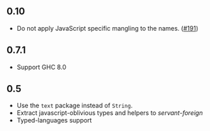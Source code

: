 0.10
----

* Do not apply JavaScript specific mangling to the names.
  ([#191](https://github.com/haskell-servant/servant/issues/191))

0.7.1
-----

* Support GHC 8.0

0.5
-----
* Use the `text` package instead of `String`.
* Extract javascript-oblivious types and helpers to *servant-foreign*
* Typed-languages support
